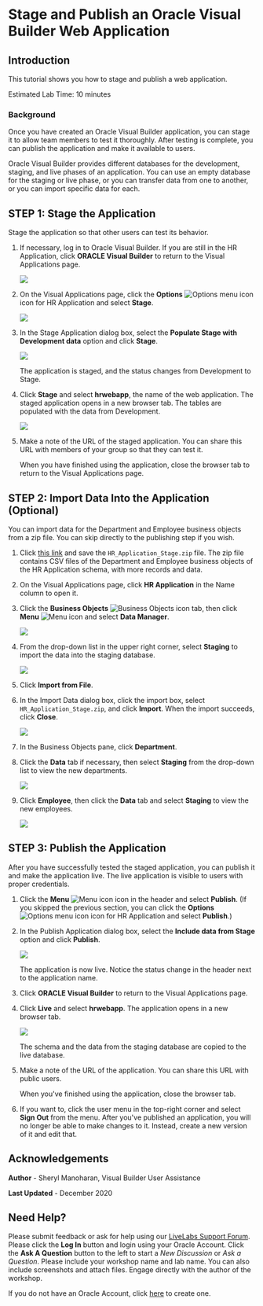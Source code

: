 # Stage and Publish an Oracle Visual Builder Web Application

## Introduction

This tutorial shows you how to stage and publish a web application.

Estimated Lab Time:  10 minutes

### Background

Once you have created an Oracle Visual Builder application, you can stage it to allow team members to test it thoroughly. After testing is complete, you can publish the application and make it available to users.

Oracle Visual Builder provides different databases for the development, staging, and live phases of an application. You can use an empty database for the staging or live phase, or you can transfer data from one to another, or you can import specific data for each.


## **STEP 1**: Stage the Application

Stage the application so that other users can test its behavior.

1.  If necessary, log in to Oracle Visual Builder. If you are still in the HR Application, click **ORACLE Visual Builder** to return to the Visual Applications page.

    ![](./images/vbcssp_sta_s1.png)

2.  On the Visual Applications page, click the **Options** ![Options menu icon](./images/vbcssp_menu_icon.png) icon for HR Application and select **Stage**.

    ![](./images/vbcssp_sta_s2.png)

3.  In the Stage Application dialog box, select the **Populate Stage with Development data** option and click **Stage**.

    ![](./images/vbcssp_sta_s3.png)

    The application is staged, and the status changes from Development to Stage.

4.  Click **Stage** and select **hrwebapp**, the name of the web application. The staged application opens in a new browser tab. The tables are populated with the data from Development.

    ![](./images/vbcssp_sta_s4.png)

5.  Make a note of the URL of the staged application. You can share this URL with members of your group so that they can test it.

    When you have finished using the application, close the browser tab to return to the Visual Applications page.


## **STEP 2**: Import Data Into the Application (Optional)

You can import data for the Department and Employee business objects from a zip file. You can skip directly to the publishing step if you wish.

1.  Click [this link](https://objectstorage.us-ashburn-1.oraclecloud.com/p/9qg3_BmDXmLGMwpnyTZmZRA4lA91PEwdNxXWdmcHam67wD5Gny6ypqAhbU2Ra5ly/n/c4u03/b/solutions-library/o/HR_Application_Stage.zip) and save the `HR_Application_Stage.zip` file. The zip file contains CSV files of the Department and Employee business objects of the HR Application schema, with more records and data.
2.  On the Visual Applications page, click **HR Application** in the Name column to open it.
3.  Click the **Business Objects** ![Business Objects icon](./images/vbcssp_bo_icon.png) tab, then click **Menu** ![Menu icon](./images/vbcssp_menu2_icon.png) and select **Data Manager**.

    ![](./images/vbcssp_imp_s3.png)

4.  From the drop-down list in the upper right corner, select **Staging** to import the data into the staging database.  

    ![](./images/vbcssp_imp_s4.png)

5.  Click **Import from File**.
6.  In the Import Data dialog box, click the import box, select `HR_Application_Stage.zip`, and click **Import**. When the import succeeds, click **Close**.

    ![](./images/vbcssp_imp_s6.png)

7.  In the Business Objects pane, click **Department**.
8.  Click the **Data** tab if necessary, then select **Staging** from the drop-down list to view the new departments.

    ![](./images/vbcssp_imp_s8.png)

9.  Click **Employee**, then click the **Data** tab and select **Staging** to view the new employees.

    ![](./images/vbcssp_imp_s9.png)


## **STEP 3**: Publish the Application

After you have successfully tested the staged application, you can publish it and make the application live. The live application is visible to users with proper credentials.

1.  Click the **Menu** ![Menu icon](./images/vbcssp_menu3_icon.png) icon in the header and select **Publish**. (If you skipped the previous section, you can click the **Options** ![Options menu icon](./images/vbcssp_menu_icon.png) icon for HR Application and select **Publish**.)
2.  In the Publish Application dialog box, select the **Include data from Stage** option and click **Publish**.  

    ![](./images/vbcssp_pub_s2.png)

    The application is now live. Notice the status change in the header next to the application name.

3.  Click **ORACLE Visual Builder** to return to the Visual Applications page.
4.  Click **Live** and select **hrwebapp**. The application opens in a new browser tab.

    ![](./images/vbcssp_pub_s4.png)

    The schema and the data from the staging database are copied to the live database.

5.  Make a note of the URL of the application. You can share this URL with public users.

    When you've finished using the application, close the browser tab.

6.  If you want to, click the user menu in the top-right corner and select **Sign Out** from the menu. After you've published an application, you will no longer be able to make changes to it. Instead, create a new version of it and edit that.

## Acknowledgements
**Author** - Sheryl Manoharan, Visual Builder User Assistance

**Last Updated** - December 2020

## Need Help?
Please submit feedback or ask for help using our [LiveLabs Support Forum](https://community.oracle.com/tech/developers/categories/livelabsdiscussions). Please click the **Log In** button and login using your Oracle Account. Click the **Ask A Question** button to the left to start a *New Discussion* or *Ask a Question*.  Please include your workshop name and lab name.  You can also include screenshots and attach files.  Engage directly with the author of the workshop.

If you do not have an Oracle Account, click [here](https://profile.oracle.com/myprofile/account/create-account.jspx) to create one.
